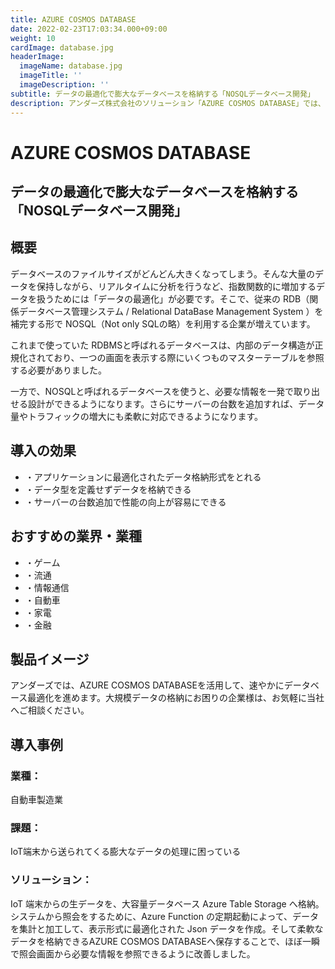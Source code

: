 ```yaml
---
title: AZURE COSMOS DATABASE
date: 2022-02-23T17:03:34.000+09:00
weight: 10
cardImage: database.jpg
headerImage:
  imageName: database.jpg
  imageTitle: ''
  imageDescription: ''
subtitle: データの最適化で膨大なデータベースを格納する「NOSQLデータベース開発」
description: アンダーズ株式会社のソリューション「AZURE COSMOS DATABASE」では、データの最適化で膨大なデータベースを格納する「NOSQLデータベース開発」をご提供します。AZURE COSMOS DATABASEを活用して、速やかにデータベース最適化を進めます。大規模データの格納にお困りの企業様は、お気軽に当社へご相談ください。
---
```

# AZURE COSMOS DATABASE

## データの最適化で膨大なデータベースを格納する「NOSQLデータベース開発」



## 概要

データベースのファイルサイズがどんどん大きくなってしまう。そんな大量のデータを保持しながら、リアルタイムに分析を行うなど、指数関数的に増加するデータを扱うためには「データの最適化」が必要です。そこで、従来の RDB（関係データベース管理システム / Relational DataBase Management System ）を補完する形で NOSQL（Not only SQLの略）を利用する企業が増えています。

これまで使っていた RDBMSと呼ばれるデータベースは、内部のデータ構造が正規化されており、一つの画面を表示する際にいくつものマスターテーブルを参照する必要がありました。

一方で、NOSQLと呼ばれるデータベースを使うと、必要な情報を一発で取り出せる設計ができるようになります。さらにサーバーの台数を追加すれば、データ量やトラフィックの増大にも柔軟に対応できるようになります。



## 導入の効果

* ・アプリケーションに最適化されたデータ格納形式をとれる
* ・データ型を定義せずデータを格納できる
* ・サーバーの台数追加で性能の向上が容易にできる



## おすすめの業界・業種

* ・ゲーム
* ・流通
* ・情報通信
* ・自動車
* ・家電
* ・金融



## 製品イメージ

アンダーズでは、AZURE COSMOS DATABASEを活用して、速やかにデータベース最適化を進めます。大規模データの格納にお困りの企業様は、お気軽に当社へご相談ください。



## 導入事例

### 業種：

自動車製造業

### 課題：

IoT端末から送られてくる膨大なデータの処理に困っている

### ソリューション：

IoT 端末からの生データを、大容量データベース Azure Table Storage へ格納。システムから照会をするために、Azure Function の定期起動によって、データを集計と加工して、表示形式に最適化された Json データを作成。そして柔軟なデータを格納できるAZURE COSMOS DATABASEへ保存することで、ほぼ一瞬で照会画面から必要な情報を参照できるように改善しました。
